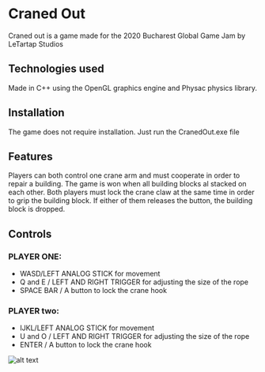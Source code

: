 # Craned Out

Craned out is a game made for the 2020 Bucharest Global Game Jam by LeTartap Studios

## Technologies used
Made in C++ using the OpenGL graphics engine and Physac physics library.

## Installation
The game does not require installation. Just run the CranedOut.exe file

## Features

Players can both control one crane arm and must cooperate in order to repair a building. The game is won when all building blocks al stacked on each other.
Both players must lock the crane claw at the same time in order to grip the building block. If either of them releases the button, the building block is dropped.


## Controls

### PLAYER ONE:
* WASD/LEFT ANALOG STICK for movement
* Q and E / LEFT AND RIGHT TRIGGER for adjusting the size of the rope
* SPACE BAR / A button to lock the crane hook

### PLAYER two:
* IJKL/LEFT ANALOG STICK for movement
* U and O / LEFT AND RIGHT TRIGGER for adjusting the size of the rope
* ENTER / A button to lock the crane hook


![alt text](https://imgur.com/a/AQPIwMy)
